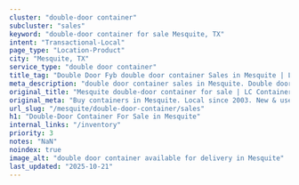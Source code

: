 ```yaml
---
cluster: "double-door container"
subcluster: "sales"
keyword: "double-door container for sale Mesquite, TX"
intent: "Transactional-Local"
page_type: "Location-Product"
city: "Mesquite, TX"
service_type: "double door container"
title_tag: "Double Door Fyb double door container Sales in Mesquite | LC Container"
meta_description: "double door container sales in Mesquite. Double door containers for easy access. Fast delivery, competitive pricing. Serving double door container area. Quote ID: K6I. Call (214) 524-4168 for your free quote today."
original_title: "Mesquite double-door container for sale | LC Container"
original_meta: "Buy containers in Mesquite. Local since 2003. New & used inventory. Fast delivery. Get your free quote — call (214) 524-4168 today. LC Container — your trust..."
url_slug: "/mesquite/double-door-container/sales"
h1: "Double-Door Container For Sale in Mesquite"
internal_links: "/inventory"
priority: 3
notes: "NaN"
noindex: true
image_alt: "double door container available for delivery in Mesquite"
last_updated: "2025-10-21"
---
```


<!-- TODO: Add unique city/inventory copy, images, and internal links here. -->
